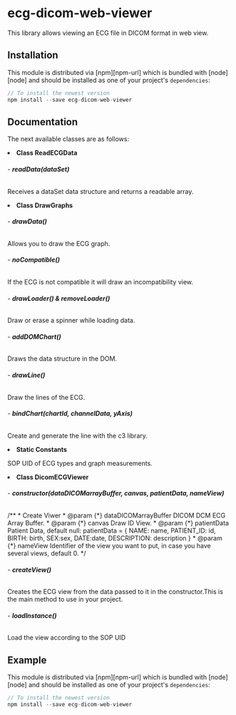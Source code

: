 # ecg-dicom-web-viewer

This library allows viewing an ECG file in DICOM format in web view.

## Installation

This module is distributed via [npm][npm-url] which is bundled with [node][node] and
should be installed as one of your project's `dependencies`:

```js
// To install the newest version
npm install --save ecg-dicom-web-viewer
```
## Documentation

The next available classes are as follows:
<li><strong>Class ReadECGData</strong></li>
  <h6> - <strong>readData(dataSet)</strong></h4>
  <p>Receives a dataSet data structure and returns a readable array.</p>
<li><strong>Class DrawGraphs</strong></li>
  <h6> - <strong>drawData()</strong></h6>
  <p>Allows you to draw the ECG graph.</p>
  <h6> - <strong>noCompatible()</strong></h6>
  <p>If the ECG is not compatible it will draw an incompatibility view.</p>
  <h6> - <strong>drawLoader() & removeLoader()</strong></h6>
  <p>Draw or erase a spinner while loading data.</p>
  <h6> - <strong>addDOMChart()</strong></h6>
  <p>Draws the data structure in the DOM.</p>
  <h6> - <strong>drawLine()</strong></h6>
  <p>Draw the lines of the ECG.</p>
  <h6> - <strong>bindChart(chartId, channelData, yAxis)</strong></h6>
  <p>Create and generate the line with the c3 library.</p>
<li><strong>Static Constants</strong></li>
  <p>SOP UID of ECG types and graph measurements.</p>
<li><strong>Class DicomECGViewer</strong></li>
  <h6> - <strong>constructor(dataDICOMarrayBuffer, canvas, patientData, nameView)</strong></h4>
  /**
   * Create Viwer
   * @param {*} dataDICOMarrayBuffer DICOM DCM ECG Array Buffer.
   * @param {*} canvas Draw ID View.
   * @param {*} patientData Patient Data, default null: patientData = { NAME: name, PATIENT_ID: id, BIRTH: birth, SEX:sex, DATE:date, DESCRIPTION: description }
   * @param {*} nameView Identifier of the view you want to put, in case you have several views, default 0.
  */
  <h6> - <strong>createView()</strong></h4>
  <p>Creates the ECG view from the data passed to it in the constructor.This is the main method to use in your project.</p>
  <h6> - <strong>loadInstance()</strong></h4>
  <p>Load the view according to the SOP UID</p>
  
  
## Example

This module is distributed via [npm][npm-url] which is bundled with [node][node] and
should be installed as one of your project's `dependencies`:

```js
// To install the newest version
npm install --save ecg-dicom-web-viewer
```
